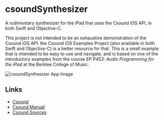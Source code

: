# csoundSynthesizer
A rudimentary synthesizer for the iPad that uses the Csound iOS API, in both Swift and Objective-C.

This project is not intended to be an exhaustive demonstration of the Csound iOS API: the Csound iOS Examples Project (also available in both Swift and Objective-C) is a better resource for that. This is a small example that is intended to be easy to use and navigate, and is based on one of the introductory examples from the course _EP P453: Audio Programming for the iPad_ at the Berklee College of Music.

![csoundSynthesizer App Image](https://u9166506.dl.dropboxusercontent.com/u/9166506/csoundSynthesizer.png "csoundSynthesizer Screenshot")

## Links

- [Csound](http://csound.github.io/)
- [Csound Manual](http://csound.github.io/docs/manual/)
- [Csound Sources](https://github.com/csound/csound)
